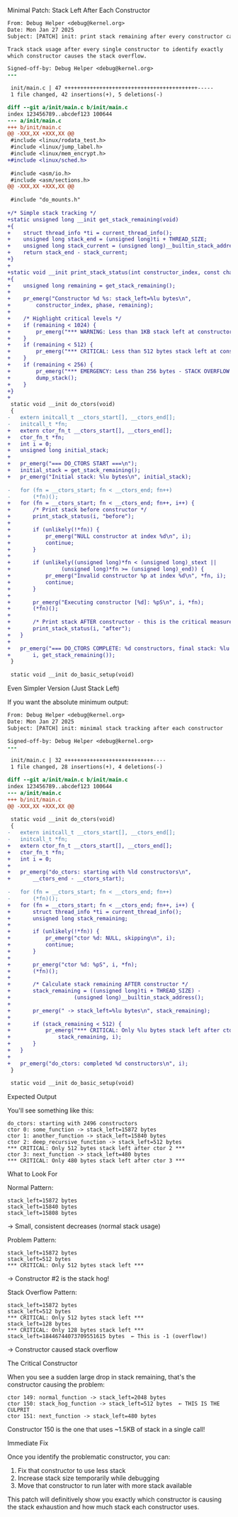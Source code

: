 

Minimal Patch: Stack Left After Each Constructor

```diff
From: Debug Helper <debug@kernel.org>
Date: Mon Jan 27 2025
Subject: [PATCH] init: print stack remaining after every constructor call

Track stack usage after every single constructor to identify exactly
which constructor causes the stack overflow.

Signed-off-by: Debug Helper <debug@kernel.org>
---

 init/main.c | 47 ++++++++++++++++++++++++++++++++++++++++++-----
 1 file changed, 42 insertions(+), 5 deletions(-)

diff --git a/init/main.c b/init/main.c
index 123456789..abcdef123 100644
--- a/init/main.c
+++ b/init/main.c
@@ -XXX,XX +XXX,XX @@
 #include <linux/rodata_test.h>
 #include <linux/jump_label.h>
 #include <linux/mem_encrypt.h>
+#include <linux/sched.h>
 
 #include <asm/io.h>
 #include <asm/sections.h>
@@ -XXX,XX +XXX,XX @@
 
 #include "do_mounts.h"
 
+/* Simple stack tracking */
+static unsigned long __init get_stack_remaining(void)
+{
+    struct thread_info *ti = current_thread_info();
+    unsigned long stack_end = (unsigned long)ti + THREAD_SIZE;
+    unsigned long stack_current = (unsigned long)__builtin_stack_address();
+    return stack_end - stack_current;
+}
+
+static void __init print_stack_status(int constructor_index, const char *phase)
+{
+    unsigned long remaining = get_stack_remaining();
+    
+    pr_emerg("Constructor %d %s: stack_left=%lu bytes\n", 
+        constructor_index, phase, remaining);
+    
+    /* Highlight critical levels */
+    if (remaining < 1024) {
+        pr_emerg("*** WARNING: Less than 1KB stack left at constructor %d ***\n", constructor_index);
+    }
+    if (remaining < 512) {
+        pr_emerg("*** CRITICAL: Less than 512 bytes stack left at constructor %d ***\n", constructor_index);
+    }
+    if (remaining < 256) {
+        pr_emerg("*** EMERGENCY: Less than 256 bytes - STACK OVERFLOW at constructor %d ***\n", constructor_index);
+        dump_stack();
+    }
+}
+
 static void __init do_ctors(void)
 {
-	extern initcall_t __ctors_start[], __ctors_end[];
-	initcall_t *fn;
+	extern ctor_fn_t __ctors_start[], __ctors_end[];
+	ctor_fn_t *fn;
+	int i = 0;
+	unsigned long initial_stack;
+	
+	pr_emerg("=== DO_CTORS START ===\n");
+	initial_stack = get_stack_remaining();
+	pr_emerg("Initial stack: %lu bytes\n", initial_stack);
 
-	for (fn = __ctors_start; fn < __ctors_end; fn++)
-		(*fn)();
+	for (fn = __ctors_start; fn < __ctors_end; fn++, i++) {
+		/* Print stack before constructor */
+		print_stack_status(i, "before");
+		
+		if (unlikely(!*fn)) {
+			pr_emerg("NULL constructor at index %d\n", i);
+			continue;
+		}
+		
+		if (unlikely((unsigned long)*fn < (unsigned long)_stext || 
+			     (unsigned long)*fn >= (unsigned long)_end)) {
+			pr_emerg("Invalid constructor %p at index %d\n", *fn, i);
+			continue;
+		}
+		
+		pr_emerg("Executing constructor [%d]: %pS\n", i, *fn);
+		(*fn)();
+		
+		/* Print stack AFTER constructor - this is the critical measurement */
+		print_stack_status(i, "after");
+	}
+	
+	pr_emerg("=== DO_CTORS COMPLETE: %d constructors, final stack: %lu bytes ===\n", 
+		i, get_stack_remaining());
 }
 
 static void __init do_basic_setup(void)
```

Even Simpler Version (Just Stack Left)

If you want the absolute minimum output:

```diff
From: Debug Helper <debug@kernel.org>
Date: Mon Jan 27 2025
Subject: [PATCH] init: minimal stack tracking after each constructor

Signed-off-by: Debug Helper <debug@kernel.org>
---

 init/main.c | 32 ++++++++++++++++++++++++++++----
 1 file changed, 28 insertions(+), 4 deletions(-)

diff --git a/init/main.c b/init/main.c
index 123456789..abcdef123 100644
--- a/init/main.c
+++ b/init/main.c
@@ -XXX,XX +XXX,XX @@
 
 static void __init do_ctors(void)
 {
-	extern initcall_t __ctors_start[], __ctors_end[];
-	initcall_t *fn;
+	extern ctor_fn_t __ctors_start[], __ctors_end[];
+	ctor_fn_t *fn;
+	int i = 0;
+	
+	pr_emerg("do_ctors: starting with %ld constructors\n", 
+		__ctors_end - __ctors_start);
 
-	for (fn = __ctors_start; fn < __ctors_end; fn++)
-		(*fn)();
+	for (fn = __ctors_start; fn < __ctors_end; fn++, i++) {
+		struct thread_info *ti = current_thread_info();
+		unsigned long stack_remaining;
+		
+		if (unlikely(!*fn)) {
+			pr_emerg("ctor %d: NULL, skipping\n", i);
+			continue;
+		}
+		
+		pr_emerg("ctor %d: %pS", i, *fn);
+		(*fn)();
+		
+		/* Calculate stack remaining AFTER constructor */
+		stack_remaining = ((unsigned long)ti + THREAD_SIZE) - 
+			         (unsigned long)__builtin_stack_address();
+		
+		pr_emerg(" -> stack_left=%lu bytes\n", stack_remaining);
+		
+		if (stack_remaining < 512) {
+			pr_emerg("*** CRITICAL: Only %lu bytes stack left after ctor %d ***\n", 
+				stack_remaining, i);
+		}
+	}
+	
+	pr_emerg("do_ctors: completed %d constructors\n", i);
 }
 
 static void __init do_basic_setup(void)
```

Expected Output

You'll see something like this:

```
do_ctors: starting with 2496 constructors
ctor 0: some_function -> stack_left=15872 bytes
ctor 1: another_function -> stack_left=15840 bytes  
ctor 2: deep_recursive_function -> stack_left=512 bytes
*** CRITICAL: Only 512 bytes stack left after ctor 2 ***
ctor 3: next_function -> stack_left=480 bytes
*** CRITICAL: Only 480 bytes stack left after ctor 3 ***
```

What to Look For

Normal Pattern:

```
stack_left=15872 bytes
stack_left=15840 bytes  
stack_left=15808 bytes
```

→ Small, consistent decreases (normal stack usage)

Problem Pattern:

```
stack_left=15872 bytes
stack_left=512 bytes
*** CRITICAL: Only 512 bytes stack left ***
```

→ Constructor #2 is the stack hog!

Stack Overflow Pattern:

```
stack_left=15872 bytes
stack_left=512 bytes
*** CRITICAL: Only 512 bytes stack left ***
stack_left=128 bytes
*** CRITICAL: Only 128 bytes stack left ***
stack_left=18446744073709551615 bytes  ← This is -1 (overflow!)
```

→ Constructor caused stack overflow

The Critical Constructor

When you see a sudden large drop in stack remaining, that's the constructor causing the problem:

```
ctor 149: normal_function -> stack_left=2048 bytes
ctor 150: stack_hog_function -> stack_left=512 bytes  ← THIS IS THE CULPRIT
ctor 151: next_function -> stack_left=480 bytes
```

Constructor 150 is the one that uses ~1.5KB of stack in a single call!

Immediate Fix

Once you identify the problematic constructor, you can:

1. Fix that constructor to use less stack
2. Increase stack size temporarily while debugging
3. Move that constructor to run later with more stack available

This patch will definitively show you exactly which constructor is causing the stack exhaustion and how much stack each constructor uses.